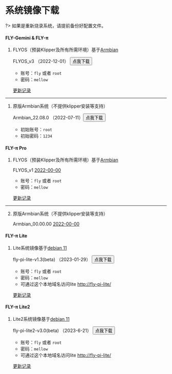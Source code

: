 # 系统镜像下载

?> 如果是重新烧录系统，请提前备份好配置文件。

<!-- tabs:start -->

#### **FLY-Gemini & FLY-π**

1. FLYOS（预装Klipper及所有所需环境）基于[Armbian](https://www.armbian.com/)

    FLYOS_v3 （2022-12-01） <button onclick="window.location.href='https://cdn.mellow.klipper.cn/IMG/Build/FLY-v3.0_Flygemini_bullseye_current_5.10.85.img.xz'">点我下载</button>
    
    * 账号：`fly` 或者 `root`
    * 密码：`mellow`

    [更新记录](introduction/systemupdatelog_gemini.md)

----

1. 原版Armbian系统（不提供klipper安装等支持）

    Armbian_22.08.0  （2022-07-11）<button onclick="window.location.href='https://cdn.mellow.klipper.cn/IMG/Release/Armbian_22.08.0-trunk_Flypiv1_bullseye_current_5.15.52.img.xz'">点我下载</button>

    * 初始账号：`root`
    * 初始密码：`1234`

#### **FLY-π Pro**

1. FLYOS（预装Klipper及所有所需环境）基于[Armbian](https://www.armbian.com/)

    FLYOS_v1  [2022-00-00]()

    * 账号：`fly` 或者 `root`
    * 密码：`mellow`

    [更新记录](introduction/systemupdatelog_pipro.md)

----

2. 原版Armbian系统（不提供klipper安装等支持）

    Armbian_00.00.00  [2022-00-00]()



#### **FLY-π Lite**

1. Lite系统镜像基于[debian 11](https://www.debian.org/)

    fly-pi-lite-v1.3(beta)  （2023-01-29） <button onclick="window.location.href='https://cdn.mellow.klipper.cn/IMG/Beta/fly-pi-lite-v1.3.img.xz'">点我下载</button>
    * 账号：`fly` 或者 `root`
    * 密码：`mellow`
    * 可通过这个本地域名访问lite [http://fly-pi-lite/](http://fly-pi-lite/)

   [更新记录](introduction/systemupdatelog_lite.md)



#### **FLY-π Lite2**

1. Lite2系统镜像基于[debian 11](https://www.debian.org/)

   fly-pi-lite2-v3.0(beta)  （2023-6-21） <button onclick="window.location.href='https://cdn.mellow.klipper.cn/IMG/Release/FLY-v3.0_Flypilite2_bullseye_current.img.xz'">点我下载</button>

   * 账号：`fly` 或者 `root`
   * 密码：`mellow`
   * 可通过这个本地域名访问lite [http://fly-pi-lite/](http://fly-pi-lite/)

   [更新记录](introduction/systemupdatelog_lite.md)

<!-- tabs:end -->
